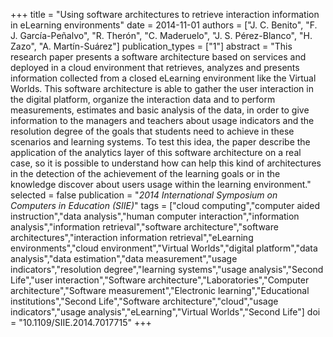 +++
title = "Using software architectures to retrieve interaction information in eLearning environments"
date = 2014-11-01
authors = ["J. C. Benito", "F. J. García-Peñalvo", "R. Therón", "C. Maderuelo", "J. S. Pérez-Blanco", "H. Zazo", "A. Martín-Suárez"]
publication_types = ["1"]
abstract = "This research paper presents a software architecture based on services and deployed in a cloud environment that retrieves, analyzes and presents information collected from a closed eLearning environment like the Virtual Worlds. This software architecture is able to gather the user interaction in the digital platform, organize the interaction data and to perform measurements, estimates and basic analysis of the data, in order to give information to the managers and teachers about usage indicators and the resolution degree of the goals that students need to achieve in these scenarios and learning systems. To test this idea, the paper describe the application of the analytics layer of this software architecture on a real case, so it is possible to understand how can help this kind of architectures in the detection of the achievement of the learning goals or in the knowledge discover about users usage within the learning environment."
selected = false
publication = "*2014 International Symposium on Computers in Education (SIIE)*"
tags = ["cloud computing","computer aided instruction","data analysis","human computer interaction","information analysis","information retrieval","software architecture","software architectures","interaction information retrieval","eLearning environments","cloud environment","Virtual Worlds","digital platform","data analysis","data estimation","data measurement","usage indicators","resolution degree","learning systems","usage analysis","Second Life","user interaction","Software architecture","Laboratories","Computer architecture","Software measurement","Electronic learning","Educational institutions","Second Life","Software architecture","cloud","usage indicators","usage analysis","eLearning","Virtual Worlds","Second Life"]
doi = "10.1109/SIIE.2014.7017715"
+++
